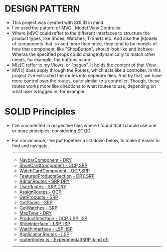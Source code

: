 # DESIGN PATTERN
* This project was created with SOLID in mind. 
* I've used the pattern of MVC . Model View Controller.
* Where [``M``]VC could reffer to the different Interfaces to structure the product types, like Shoes, Watches, T-Shirts etc.
And also the [``M``]odels of components that is used more than once, they tend to be models of how that component, like "ShopButton", should look like and behave.
Wheras the specified props could change dynamically to match other needs, for example, the buttons name.
* M[``V``]C reffer to my Views, or "pages". It holds the content of that View.
* MV[``C``] does apply through the Routes, which acts like a controller. In this project I've extracted the routes into seperate files.
And by that, we have more control over the routes, quite similar to a controller. Though, these routes works more like directions to what routes to use, depending on what user is logged in, for example.

# SOLID Principles
* I've commented in respective files where I found that I should use one or more principles, considering SOLID.
* For convinience, I've put together a list down below, to make it easier to find and navigate.

    ___

    * [NavbarComponent - DRY](/src/components/items/NavbarComponent.vue)
    * [ShoeCardComponent - OCP,SRP](/src/components/items/ShoeCardComponent.vue)
    * [WatchCardComponent - OCP,SRP](/src/components/items/WatchCardComponent.vue)
    * [FeaturedProductsSection - DRY,SRP](/src/components/sections/FeaturedProductsSection.vue)
    * [AdminRoutes - SRP,DRY](/src//controllers/AdminRoutes.ts)
    * [UserRoutes - SRP,DRY](/src/controllers//UserRoutes.ts)
    * [AssignRoutes - OCP](src/methods/AssignRoutes.ts)
    * [GetProducts - SRP](src/methods/GetProducts.ts)
    * [GetShoes - SRP](src/methods/GetShoes.ts)
    * [GetWatches - SRP](src/methods/GetWatches.ts)
    * [MapType - DRY](src/methods/MapType.ts)
    * [ProductInterface - OCP, LSP, ISP](src/models/interfaces/ProductInterface.ts)
    * [ShoeInterface - LSP, ISP](src/models/interfaces/ShoeInterface.ts)
    * [WatchInterface - LSP, ISP](src/models/interfaces/WatchInterface.ts)
    * [ApplicationRoutes - LSP](src/models/ApplicationRoutes.ts)
    * [router/index.ts - Experimental(SRP, kind of)](src/router/index.ts)

    ___